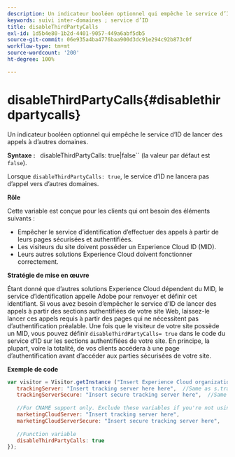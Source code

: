 ```yaml
---
description: Un indicateur booléen optionnel qui empêche le service d’ID de lancer des appels à d’autres domaines.
keywords: suivi inter-domaines ; service d’ID
title: disableThirdPartyCalls
exl-id: 1d5b4e80-1b2d-4401-9057-449a6abf5db5
source-git-commit: 06e935a4ba4776baa900d3dc91e294c92b873c0f
workflow-type: tm+mt
source-wordcount: '200'
ht-degree: 100%

---
```


# disableThirdPartyCalls{#disablethirdpartycalls}

Un indicateur booléen optionnel qui empêche le service d’ID de lancer des appels à d’autres domaines.

**Syntaxe :** ` `disableThirdPartyCalls: true|false`` (la valeur par défaut est `false`).

Lorsque `disableThirdPartyCalls: true`, le service d’ID ne lancera pas d’appel vers d’autres domaines.

**Rôle**

Cette variable est conçue pour les clients qui ont besoin des éléments suivants :

* Empêcher le service dʼidentification dʼeffectuer des appels à partir de leurs pages sécurisées et authentifiées.
* Les visiteurs du site doivent posséder un Experience Cloud ID (MID).
* Leurs autres solutions Experience Cloud doivent fonctionner correctement.

**Stratégie de mise en œuvre**

Étant donné que dʼautres solutions Experience Cloud dépendent du MID, le service dʼidentification appelle Adobe pour renvoyer et définir cet identifiant. Si vous avez besoin d’empêcher le service d’ID de lancer des appels à partir des sections authentifiées de votre site Web, laissez-le lancer ces appels requis à partir des pages qui ne nécessitent pas d’authentification préalable. Une fois que le visiteur de votre site possède un MID, vous pouvez définir `disableThirdPartyCalls= true` dans le code du service d’ID sur les sections authentifiées de votre site. En principe, la plupart, voire la totalité, de vos clients accédera à une page dʼauthentification avant dʼaccéder aux parties sécurisées de votre site.

**Exemple de code**

```js
var visitor = Visitor.getInstance ("Insert Experience Cloud organization ID here",{ 
   trackingServer: "Insert tracking server here here",  //Same as s.trackingServer 
   trackingServerSecure: "Insert secure tracking server here",  //Same as s.trackingServerSecure 
 
   //For CNAME support only. Exclude these variables if you're not using CNAME 
   marketingCloudServer: "Insert tracking server here", 
   marketingCloudServerSecure: "Insert secure tracking server here", 
 
   //Function variable 
   disableThirdPartyCalls: true 
}); 
```
